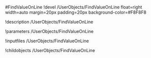 <!-- MOOSE Object Documentation Stub: Remove this when content is added. -->
#FindValueOnLine
!devel /UserObjects/FindValueOnLine float=right width=auto margin=20px padding=20px background-color=#F8F8F8

!description /UserObjects/FindValueOnLine

!parameters /UserObjects/FindValueOnLine

!inputfiles /UserObjects/FindValueOnLine

!childobjects /UserObjects/FindValueOnLine
